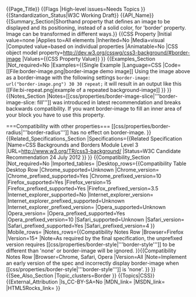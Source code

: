 {{Page_Title}}
{{Flags
|High-level issues=Needs Topics
}}
{{Standardization_Status|W3C Working Draft}}
{{API_Name}}
{{Summary_Section|Shorthand property that defines an image to be displayed and its positioning, instead of a solid color, for 'border' property. Image can be transformed in different ways.}}
{{CSS Property
|Initial value=none
|Applies to=All elements
|Inherited=No
|Media=visual
|Computed value=based on individual properties
|Animatable=No
|CSS object model property=http://dev.w3.org/csswg/css3-background/#border-image
|Values={{CSS Property Value}}
}}
{{Examples_Section
|Not_required=No
|Examples={{Single Example
|Language=CSS
|Code=[[File:border-image.png|border-image demo image]]
Using the image above as a border-image with the following settings
<code>border-image: url("border-image.png") 30 30 repeat;</code>
it will result in an output like this
[[File:bi-repeat.png|example of a repeated background-image]]
}}
}}
{{Notes_Section
|Notes=[[css/properties/border-image-slice|'''border-image-slice: fill''']] was introduced in latest recommendation and breaks backwards compatibility. If you want border-image to fill an inner area of your block you have to use this property.

===Compatibility with other properties===
[[css/properties/border-radius|'''border-radius''']] has no effect on border-image.
}}
{{Related_Specifications_Section
|Specifications={{Related Specification
|Name=CSS Backgrounds and Borders Module Level 3
|URL=http://www.w3.org/TR/css3-background/
|Status=W3C Candidate Recommendation 24 July 2012
}}
}}
{{Compatibility_Section
|Not_required=No
|Imported_tables=
|Desktop_rows={{Compatibility Table Desktop Row
|Chrome_supported=Unknown
|Chrome_version=
|Chrome_prefixed_supported=Yes
|Chrome_prefixed_version=10
|Firefox_supported=Yes
|Firefox_version=15
|Firefox_prefixed_supported=Yes
|Firefox_prefixed_version=3.5
|Internet_explorer_supported=No
|Internet_explorer_version=
|Internet_explorer_prefixed_supported=Unknown
|Internet_explorer_prefixed_version=
|Opera_supported=Unknown
|Opera_version=
|Opera_prefixed_supported=Yes
|Opera_prefixed_version=10
|Safari_supported=Unknown
|Safari_version=
|Safari_prefixed_supported=Yes
|Safari_prefixed_version=4
}}
|Mobile_rows=
|Notes_rows={{Compatibility Notes Row
|Browser=Firefox
|Version=15+
|Note=As required by the final specification, the unprefixed version requires [[css/properties/border-style|'''border-style''']] to be different than 'none' or border-image will be ignored.
}}{{Compatibility Notes Row
|Browser=Chrome, Safari, Opera
|Version=All
|Note=Implement an early version of the spec and incorrectly display border-image when [[css/properties/border-style|'''border-style''']] is 'none'.
}}
}}
{{See_Also_Section
|Topic_clusters=Border
}}
{{Topics|CSS}}
{{External_Attribution
|Is_CC-BY-SA=No
|MDN_link=
|MSDN_link=
|HTML5Rocks_link=
}}
